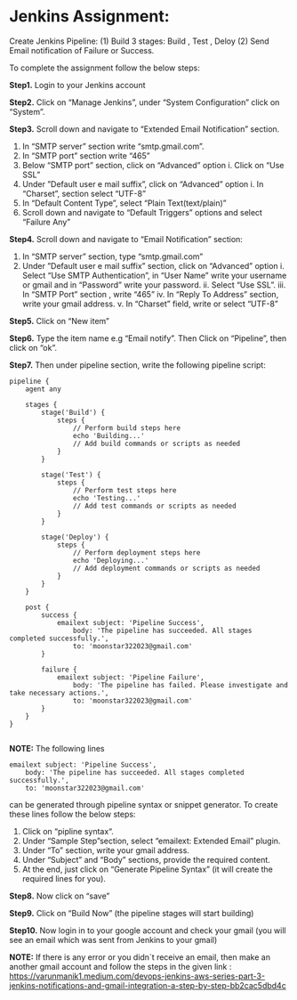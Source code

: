 

# Jenkins Assignment:
Create Jenkins Pipeline:
(1) Build 3 stages:  Build , Test , Deloy  (2) Send Email notification of Failure or Success.

To complete the assignment follow the below steps:
 

**Step1.** Login to your Jenkins account


**Step2.** Click on  “Manage Jenkins”, under “System Configuration” click on “System”.


**Step3.** Scroll down and navigate to “Extended Email Notification” section.
1. In “SMTP server” section write “smtp.gmail.com”.
2. In “SMTP port” section write “465”
3. Below “SMTP port” section, click on “Advanced” option
i. Click on “Use SSL”
4. Under ”Default user e mail suffix”, click on “Advanced” option
i. In “Charset”, section select “UTF-8”
5. In “Default Content Type”, select “Plain Text(text/plain)”
6. Scroll down and navigate to “Default Triggers” options and select “Failure Any”
   

**Step4.** Scroll down and navigate to “Email Notification” section:

1. In “SMTP server” section, type “smtp.gmail.com”
2. Under ”Default user e mail suffix” section, click on “Advanced” option
i. Select “Use SMTP Authentication”, in “User Name”  write your username or gmail and in “Password”  write your password.
ii. Select “Use SSL”.
iii. In “SMTP Port” section , write “465”
iv. In  “Reply To Address” section, write your gmail address.
v. In  “Charset” field, write or select “UTF-8”
 

**Step5.** Click on “New item”


**Step6.** Type the item name e.g “Email notify”. Then Click on “Pipeline”, then click on “ok”.


**Step7.** Then under pipeline section, write the following pipeline script:
```
pipeline {
    agent any
    
    stages {
        stage('Build') {
            steps {
                // Perform build steps here
                echo 'Building...'
                // Add build commands or scripts as needed
            }
        }
        
        stage('Test') {
            steps {
                // Perform test steps here
                echo 'Testing...'
                // Add test commands or scripts as needed
            }
        }
        
        stage('Deploy') {
            steps {
                // Perform deployment steps here
                echo 'Deploying...'
                // Add deployment commands or scripts as needed
            }
        }
    }
    
    post {
        success {
            emailext subject: 'Pipeline Success',
                body: 'The pipeline has succeeded. All stages completed successfully.',
                to: 'moonstar322023@gmail.com'
        }
        
        failure {
            emailext subject: 'Pipeline Failure',
                body: 'The pipeline has failed. Please investigate and take necessary actions.',
                to: 'moonstar322023@gmail.com'
        }
    }
}
    	
``` 
 
**NOTE:** The following lines
```
emailext subject: 'Pipeline Success',
    body: 'The pipeline has succeeded. All stages completed successfully.',
    to: 'moonstar322023@gmail.com'
```
can be generated through pipeline syntax or snippet generator. To create these lines follow the below steps:
 
1. Click on “pipline syntax“.
2. Under “Sample Step”section, select  “emailext: Extended Email” plugin.
3. Under “To” section, write your gmail address.
4. Under “Subject” and “Body” sections, provide the required content.
5. At the end, just click on “Generate Pipeline Syntax” (it will create the required lines for you).
 

**Step8.** Now click on “save”


**Step9.** Click on “Build Now” (the pipeline stages will start building)


**Step10.** Now login in to your google account and check your gmail (you will see an email which was sent from Jenkins to your gmail)

**NOTE:** If there is any error or you didn`t receive an email, then make an another gmail account and follow the steps in the given link :
https://varunmanik1.medium.com/devops-jenkins-aws-series-part-3-jenkins-notifications-and-gmail-integration-a-step-by-step-bb2cac5dbd4c
 


